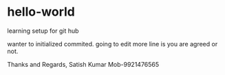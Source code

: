 # hello-world
learning setup for git hub 

wanter to initialized commited. going to edit more line is you are agreed or not.

Thanks and Regards,
Satish Kumar 
Mob-9921476565
